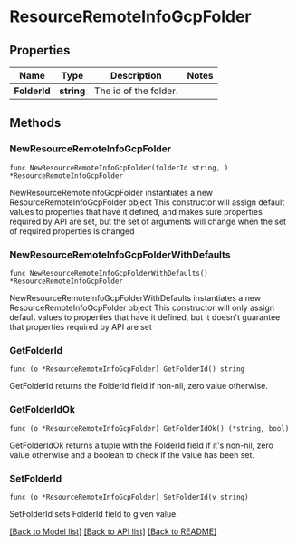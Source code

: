 # ResourceRemoteInfoGcpFolder

## Properties

Name | Type | Description | Notes
------------ | ------------- | ------------- | -------------
**FolderId** | **string** | The id of the folder. | 

## Methods

### NewResourceRemoteInfoGcpFolder

`func NewResourceRemoteInfoGcpFolder(folderId string, ) *ResourceRemoteInfoGcpFolder`

NewResourceRemoteInfoGcpFolder instantiates a new ResourceRemoteInfoGcpFolder object
This constructor will assign default values to properties that have it defined,
and makes sure properties required by API are set, but the set of arguments
will change when the set of required properties is changed

### NewResourceRemoteInfoGcpFolderWithDefaults

`func NewResourceRemoteInfoGcpFolderWithDefaults() *ResourceRemoteInfoGcpFolder`

NewResourceRemoteInfoGcpFolderWithDefaults instantiates a new ResourceRemoteInfoGcpFolder object
This constructor will only assign default values to properties that have it defined,
but it doesn't guarantee that properties required by API are set

### GetFolderId

`func (o *ResourceRemoteInfoGcpFolder) GetFolderId() string`

GetFolderId returns the FolderId field if non-nil, zero value otherwise.

### GetFolderIdOk

`func (o *ResourceRemoteInfoGcpFolder) GetFolderIdOk() (*string, bool)`

GetFolderIdOk returns a tuple with the FolderId field if it's non-nil, zero value otherwise
and a boolean to check if the value has been set.

### SetFolderId

`func (o *ResourceRemoteInfoGcpFolder) SetFolderId(v string)`

SetFolderId sets FolderId field to given value.



[[Back to Model list]](../README.md#documentation-for-models) [[Back to API list]](../README.md#documentation-for-api-endpoints) [[Back to README]](../README.md)


